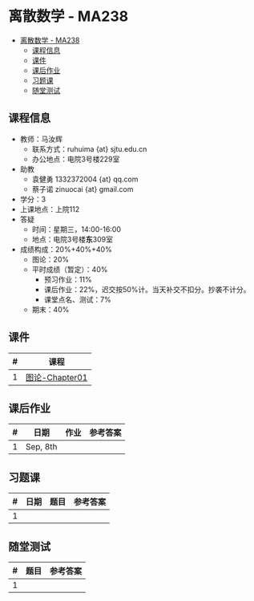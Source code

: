 # 离散数学 - MA238

<!-- TOC -->

- [离散数学 - MA238](#离散数学---ma238)
  - [课程信息](#课程信息)
  - [课件](#课件)
  - [课后作业](#课后作业)
  - [习题课](#习题课)
  - [随堂测试](#随堂测试)

<!-- /TOC -->

## 课程信息

- 教师：马汝辉
  - 联系方式：ruhuima {at} sjtu.edu.cn
  - 办公地点：电院3号楼229室
- 助教
  - 袁健勇 1332372004 {at} qq.com
  - 蔡子诺 zinuocai {at} gmail.com
- 学分：3
- 上课地点：上院112
- 答疑
  - 时间：星期三，14:00-16:00
  - 地点：电院3号楼**东**309室
- 成绩构成：20%+40%+40%
  - 图论：20%
  - 平时成绩（暂定）：40%
    - 预习作业：11%
    - 课后作业：22%，迟交按50%计。当天补交不扣分。抄袭不计分。
    - 课堂点名、测试：7%
  - 期末：40%

## 课件

|  #   | 课程 |
| :--: | :--: |
|   1   |   [图论-Chapter01](files/chapter-01.pdf)   |

## 课后作业

|  #   | 日期 | 作业 | 参考答案 |
| :--: | :--: | :--: | :------: |
|   1   |   Sep, 8th   |      |          |

## 习题课

|  #   | 日期 | 题目 | 参考答案 |
| :--: | :--: | :--: | :------: |
|   1   |      |      |          |

## 随堂测试

|  #   | 题目 | 参考答案 |
| :--: | :--: | :------: |
|   1   |      |          |
